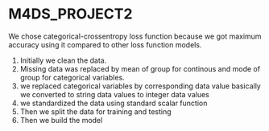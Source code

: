 # M4DS_PROJECT2


We chose categorical-crossentropy loss function because we got maximum accuracy using it compared to other loss function models.

1. Initially we clean the data.
1. Missing data was replaced by mean of group for continous and mode of group for categorical variables. 
1. we replaced categorical variables by corresponding data value basically we converted to string data values to integer data values 
1. we standardized the data using standard scalar function
1. Then we split the data for training and testing
1. Then we build the model
